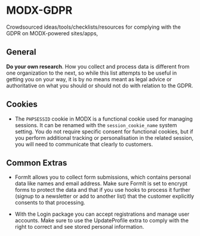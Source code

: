 # MODX-GDPR
Crowdsourced ideas/tools/checklists/resources for complying with the GDPR on MODX-powered sites/apps,

## General

**Do your own research**. How you collect and process data is different from one organization to the next, so while this list attempts to be useful in getting you on your way, it is by no means meant as legal advice or authoritative on what you should or should not do with relation to the GDPR.

## Cookies

- The `PHPSESSID` cookie in MODX is a functional cookie used for managing sessions. It can be renamed with the `session_cookie_name` system setting. You do not require specific consent for functional cookies, but if you perform additional tracking or personalisation in the related session, you will need to communicate that clearly to customers. 

## Common Extras

- FormIt allows you to collect form submissions, which contains personal data like names and email address. Make sure FormIt is set to encrypt forms to protect the data and that if you use hooks to process it further (signup to a newsletter or add to another list) that the customer explicitly consents to that processing.

- With the Login package you can accept registrations and manage user accounts. Make sure to use the UpdateProfile extra to comply with the right to correct and see stored personal information.
